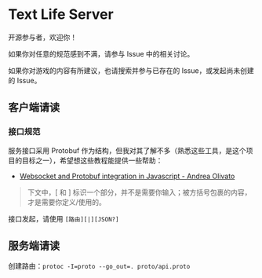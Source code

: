 # Text Life Server

开源参与者，欢迎你！

如果你对任意的规范感到不满，请参与 Issue 中的相关讨论。

如果你对游戏的内容有所建议，也请搜索并参与已存在的 Issue，或发起尚未创建的 Issue。

## 客户端请读

### 接口规范

服务接口采用 Protobuf 作为结构，但我对其了解不多（熟悉这些工具，是这个项目的目标之一），希望想这些教程能提供一些帮助：

- [Websocket and Protobuf integration in Javascript -
  Andrea Olivato](https://dev.to/andreaolivato/websocket-and-protobuf-integration-in-javascript-3m5p)

> 下文中，[ 和 ] 标识一个部分，并不是需要你输入；被方括号包裹的内容，才是需要你定义/使用的。

接口发起，请使用 `[路由][|][JSON?]`

## 服务端请读

创建路由：`protoc -I=proto --go_out=. proto/api.proto`
